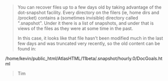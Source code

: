 > You can recover files up to a few days old by taking advantage of 
> the dot-snapshot facility.  Every directory on the filers (ie, 
> home dirs and /procket) contains a (sometimes invisible) directory 
> called ".snapshot".  Under it there is a list of snapshots, and under 
> that is views of the files as they were at some time in the past. 
>  
> In this case, it looks like that file hasn't been modified much in 
> the last few days and was truncated very recently, so the old content 
> can be found in: 


/home/kevin/public_html/AtlasHTML/11beta/.snapshot/hourly.0/DocGoals.html 

> Tim